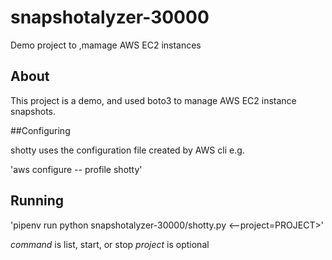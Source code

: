 # snapshotalyzer-30000
Demo project to ,mamage AWS EC2 instances 

## About
This project is a demo, and used boto3 to manage AWS EC2 instance snapshots.

##Configuring

shotty uses the configuration file created by AWS cli e.g.

'aws configure -- profile shotty'

## Running
'pipenv run python snapshotalyzer-30000/shotty.py <command> <--project=PROJECT>'

*command* is list, start, or stop
*project* is optional


